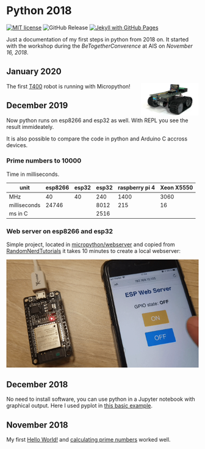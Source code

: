 # Python 2018

[![MIT license](https://img.shields.io/github/license/kreier/python2018?color=brightgreen)](http://opensource.org/licenses/MIT)
![GitHub Release](https://img.shields.io/github/v/release/kreier/python2018)
[![Jekyll with GitHub Pages](https://github.com/kreier/python2018/actions/workflows/jekyll-gh-pages.yml/badge.svg)](https://github.com/kreier/python2018/actions/workflows/jekyll-gh-pages.yml)

Just a documentation of my first steps in python from 2018 on. It started with the workshop during the *BeTogetherConverence* at AIS on *November 16, 2018*.

## January 2020

<img src="https://github.com/kreier/T400/raw/main/docs/T400lite.jpg" align="right" width="30%">

The first [T400](https://github.com/kreier/T400) robot is running with Micropython!

## December 2019

Now python runs on esp8266 and esp32 as well. With REPL you see the result immideately.

It is also possible to compare the code in python and Arduino C accross devices. 

### Prime numbers to 10000

Time in milliseconds.

| unit         | esp8266 | esp32 | esp32 | raspberry pi 4 | Xeon X5550  |
|--------------|---------|-------|-------|----------------|-------------|
| MHz          | 40      | 40    | 240   | 1400           | 3060        |
| milliseconds | 24746   |       | 8012  | 215            | 16          |
| ms in C      |         |       | 2516  |                |             |

### Web server on esp8266 and esp32

Simple project, located in [micropython/webserver](micropython/webserver) and copied from [RandomNerdTutorials](https://randomnerdtutorials.com/esp32-esp8266-micropython-web-server/) it takes 10 minutes to create a local webserver:

![webserver](micropython/webserver/20191216.gif)

## December 2018

No need to install software, you can use python in a Jupyter notebook with graphical output. Here I used pyplot in [this basic example](https://github.com/kreier/python2018/blob/master/basics/first.ipynb).

## November 2018

My first [Hello World!](https://github.com/kreier/python2018/blob/master/basics/hello-world.py) and [calculating prime numbers](https://github.com/kreier/python2018/blob/master/basics/prime-numbers.py) worked well.
